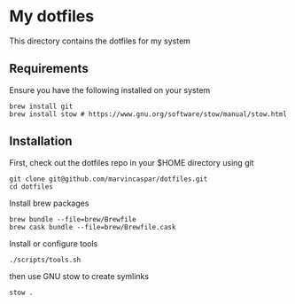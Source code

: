 # My dotfiles

This directory contains the dotfiles for my system

## Requirements

Ensure you have the following installed on your system

```
brew install git
brew install stow # https://www.gnu.org/software/stow/manual/stow.html
```

## Installation

First, check out the dotfiles repo in your $HOME directory using git

```
git clone git@github.com/marvincaspar/dotfiles.git
cd dotfiles
```

Install brew packages

```
brew bundle --file=brew/Brewfile
brew cask bundle --file=brew/Brewfile.cask
```

Install or configure tools

```
./scripts/tools.sh
```

then use GNU stow to create symlinks

```
stow .
```